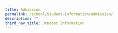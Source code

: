 ```yaml
---
title: Admission
permalink: /school/Student-Information/admission/
description: ""
third_nav_title: Student Information
---
```


